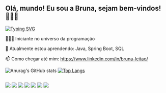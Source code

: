 ## Olá, mundo! Eu sou a Bruna, sejam bem-vindos! 👋🏻😉 

[![Typing SVG](https://readme-typing-svg.herokuapp.com?size=40&duration=6000&color=F743C3&width=600&height=60&lines=Java+Backend+Developer)](https://git.io/typing-svg)

 👩🏻‍🚀  Iniciante no universo da programação  
 
 🌱 Atualmente estou aprendendo: Java, Spring Boot, SQL  
 
 📫 Como chegar até mim: https://www.linkedin.com/in/bruna-leitao/  

![Anurag's GitHub stats](https://github-readme-stats.vercel.app/api?username=brunacr&include_all_commits=true&show_icons=true&theme=radicalPAT_1) [![Top Langs](https://github-readme-stats.vercel.app/api/top-langs/?username=brunacr&layout=compact&langs_count=8&theme=radicalPAT_1)](https://github.com/anuraghazra/github-readme-stats)

##
<div>
<img src=https://img.shields.io/badge/Java-ED8B00?style=for-the-badge&logo=java&logoColor=white>
<img src=https://img.shields.io/badge/Spring-6DB33F?style=for-the-badge&logo=spring&logoColor=white>
<img src=https://img.shields.io/badge/MySQL-00000F?style=for-the-badge&logo=mysql&logoColor=white>
<img src=https://img.shields.io/badge/HTML5-E34F26?style=for-the-badge&logo=html5&logoColor=white>
<img src=https://img.shields.io/badge/CSS3-1572B6?style=for-the-badge&logo=css3&logoColor=white>
<img src=https://img.shields.io/badge/TypeScript-007ACC?style=for-the-badge&logo=typescript&logoColor=white>
<img src=https://img.shields.io/badge/React-20232A?style=for-the-badge&logo=react&logoColor=61DAFB>
</div>  


          
          
